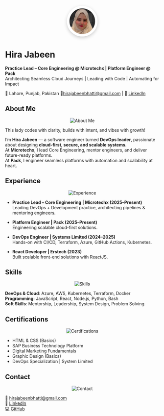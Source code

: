 <!-- Hero Banner -->
<!-- <p align="center">
  <img src="https://img.freepik.com/free-vector/gradient-abstract-banner-with-wavy-shapes_23-2149120356.jpg" alt="Hero Banner" width="100%">
</p> -->

<!-- Profile Image (Your own image) -->
<p align="center">
<img src="./assests/images/linkedin-profile.png" alt="Hira Jabeen" width="100" style="border-radius:50%; box-shadow:0px 4px 12px rgba(0,0,0,0.2)">
</p>

# Hira Jabeen  
**Practice Lead – Core Engineering @ Microtechx | Platform Engineer @ Pack**  
Architecting Seamless Cloud Journeys | Leading with Code | Automating for Impact  

📍 Lahore, Punjab, Pakistan
📧[hirajabeenbhatti@gmail.com](mailto:hirajabeenbhatti@gmail.com) | 🔗 [LinkedIn](https://www.linkedin.com/in/hira-rajputdeveloper/)  



## About Me  
<p align="center">
  <img src="https://cdn-icons-png.flaticon.com/512/3135/3135715.png" alt="About Me" width="100">
</p>

This lady codes with clarity, builds with intent, and vibes with growth!  

I’m **Hira Jabeen** — a software engineer turned **DevOps leader**, passionate about designing **cloud-first, secure, and scalable systems**.  
At **Microtechx**, I lead Core Engineering, mentor engineers, and deliver future-ready platforms.  
At **Pack**, I engineer seamless platforms with automation and scalability at heart.  



## Experience  
<p align="center">
  <img src="https://cdn-icons-png.flaticon.com/512/2942/2942076.png" alt="Experience" width="100">
</p>

- **Practice Lead – Core Engineering | Microtechx (2025–Present)**  
   Leading DevOps + Development practice, architecting pipelines & mentoring engineers.  

- **Platform Engineer | Pack (2025–Present)**  
   Engineering scalable cloud-first solutions.  

- **DevOps Engineer | Systems Limited (2024–2025)**  
   Hands-on with CI/CD, Terraform, Azure, GitHub Actions, Kubernetes.  

- **React Developer | Erstech (2023)**  
   Built scalable front-end solutions with ReactJS.  



## Skills  
<p align="center">
  <img src="https://cdn-icons-png.flaticon.com/512/889/889647.png" alt="Skills" width="100">
</p>

**DevOps & Cloud**: Azure, AWS, Kubernetes, Terraform, Docker  
**Programming**: JavaScript, React, Node.js, Python, Bash  
**Soft Skills**: Mentorship, Leadership, System Design, Problem Solving  



## Certifications  
<p align="center">
  <img src="https://cdn-icons-png.flaticon.com/512/1048/1048953.png" alt="Certifications" width="100">
</p>

- HTML & CSS (Basics)  
- SAP Business Technology Platform  
- Digital Marketing Fundamentals  
- Graphic Design (Basics)  
- DevOps Specialization | System Limited  



## Contact  
<p align="center">
  <img src="https://cdn-icons-png.flaticon.com/512/561/561127.png" alt="Contact" width="100">
</p>

📧 [hirajabeenbhatti@gmail.com](mailto:hirajabeenbhatti@gmail.com)  
🔗 [LinkedIn](https://www.linkedin.com/in/hira-rajputdeveloper/)  
💻 [GitHub](https://github.com/HiraJabeen01)  
